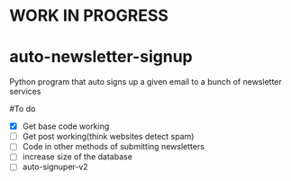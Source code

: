 # WORK IN PROGRESS

# auto-newsletter-signup
Python program that auto signs up a given email to a bunch of newsletter services

#To do

- [x] Get base code working
- [ ] Get post working(think websites detect spam)
- [ ] Code in other methods of submitting newsletters
- [ ] increase size of the database
- [ ] auto-signuper-v2
